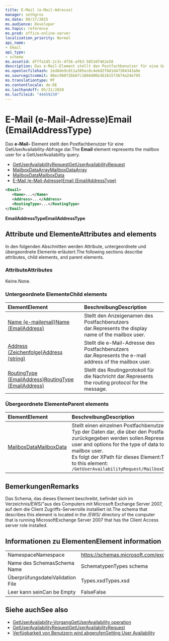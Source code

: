```yaml
---
title: E-Mail (e-Mail-Adresse)
manager: sethgros
ms.date: 09/17/2015
ms.audience: Developer
ms.topic: reference
ms.prod: office-online-server
localization_priority: Normal
api_name:
- Email
api_type:
- schema
ms.assetid: dfffa1d5-2c3c-4f56-af63-5853df462e58
description: Das e-Mail-Element stellt den Postfachbenutzer für eine GetUserAvailability-Abfrage dar.
ms.openlocfilehash: 2ed8de9c011a385ec6c4ebd2f8d1d47304343a0e
ms.sourcegitcommit: 88ec988f2bb67c1866d06b361615f3674a24e795
ms.translationtype: MT
ms.contentlocale: de-DE
ms.lasthandoff: 05/31/2020
ms.locfileid: "44459230"
---
```

# <a name="email-emailaddresstype"></a><span data-ttu-id="478f4-103">E-Mail (e-Mail-Adresse)</span><span class="sxs-lookup"><span data-stu-id="478f4-103">Email (EmailAddressType)</span></span>

<span data-ttu-id="478f4-104">Das **e-Mail-** Element stellt den Postfachbenutzer für eine GetUserAvailability-Abfrage dar.</span><span class="sxs-lookup"><span data-stu-id="478f4-104">The **Email** element represents the mailbox user for a GetUserAvailability query.</span></span> 
  
- [<span data-ttu-id="478f4-105">GetUserAvailabilityRequest</span><span class="sxs-lookup"><span data-stu-id="478f4-105">GetUserAvailabilityRequest</span></span>](getuseravailabilityrequest.md)  
- [<span data-ttu-id="478f4-106">MailboxDataArray</span><span class="sxs-lookup"><span data-stu-id="478f4-106">MailboxDataArray</span></span>](mailboxdataarray.md) 
- [<span data-ttu-id="478f4-107">MailboxData</span><span class="sxs-lookup"><span data-stu-id="478f4-107">MailboxData</span></span>](mailboxdata.md) 
- [<span data-ttu-id="478f4-108">E-Mail (e-Mail-Adresse)</span><span class="sxs-lookup"><span data-stu-id="478f4-108">Email (EmailAddressType)</span></span>](email-emailaddresstype.md)
  
```xml
<Email>
   <Name>...</Name>
   <Address>...</Address>
   <RoutingType>...</RoutingType>
</Email>
```

 <span data-ttu-id="478f4-109">**EmailAddressType**</span><span class="sxs-lookup"><span data-stu-id="478f4-109">**EmailAddressType**</span></span>
## <a name="attributes-and-elements"></a><span data-ttu-id="478f4-110">Attribute und Elemente</span><span class="sxs-lookup"><span data-stu-id="478f4-110">Attributes and elements</span></span>

<span data-ttu-id="478f4-111">In den folgenden Abschnitten werden Attribute, untergeordnete und übergeordnete Elemente erläutert.</span><span class="sxs-lookup"><span data-stu-id="478f4-111">The following sections describe attributes, child elements, and parent elements.</span></span>
  
### <a name="attributes"></a><span data-ttu-id="478f4-112">Attribute</span><span class="sxs-lookup"><span data-stu-id="478f4-112">Attributes</span></span>

<span data-ttu-id="478f4-113">Keine.</span><span class="sxs-lookup"><span data-stu-id="478f4-113">None.</span></span>
  
### <a name="child-elements"></a><span data-ttu-id="478f4-114">Untergeordnete Elemente</span><span class="sxs-lookup"><span data-stu-id="478f4-114">Child elements</span></span>

|<span data-ttu-id="478f4-115">**Element**</span><span class="sxs-lookup"><span data-stu-id="478f4-115">**Element**</span></span>|<span data-ttu-id="478f4-116">**Beschreibung**</span><span class="sxs-lookup"><span data-stu-id="478f4-116">**Description**</span></span>|
|:-----|:-----|
|[<span data-ttu-id="478f4-117">Name (e-mailemail)</span><span class="sxs-lookup"><span data-stu-id="478f4-117">Name (EmailAddress)</span></span>](name-emailaddress.md) <br/> |<span data-ttu-id="478f4-118">Stellt den Anzeigenamen des Postfachbenutzers dar.</span><span class="sxs-lookup"><span data-stu-id="478f4-118">Represents the display name of the mailbox user.</span></span>  <br/> |
|[<span data-ttu-id="478f4-119">Address (Zeichenfolge)</span><span class="sxs-lookup"><span data-stu-id="478f4-119">Address (string)</span></span>](address-string.md) <br/> |<span data-ttu-id="478f4-120">Stellt die e-Mail-Adresse des Postfachbenutzers dar.</span><span class="sxs-lookup"><span data-stu-id="478f4-120">Represents the e-mail address of the mailbox user.</span></span>  <br/> |
|[<span data-ttu-id="478f4-121">RoutingType (EmailAddress)</span><span class="sxs-lookup"><span data-stu-id="478f4-121">RoutingType (EmailAddress)</span></span>](routingtype-emailaddress.md) <br/> |<span data-ttu-id="478f4-122">Stellt das Routingprotokoll für die Nachricht dar.</span><span class="sxs-lookup"><span data-stu-id="478f4-122">Represents the routing protocol for the message.</span></span>  <br/> |
   
### <a name="parent-elements"></a><span data-ttu-id="478f4-123">Übergeordnete Elemente</span><span class="sxs-lookup"><span data-stu-id="478f4-123">Parent elements</span></span>

|<span data-ttu-id="478f4-124">**Element**</span><span class="sxs-lookup"><span data-stu-id="478f4-124">**Element**</span></span>|<span data-ttu-id="478f4-125">**Beschreibung**</span><span class="sxs-lookup"><span data-stu-id="478f4-125">**Description**</span></span>|
|:-----|:-----|
|[<span data-ttu-id="478f4-126">MailboxData</span><span class="sxs-lookup"><span data-stu-id="478f4-126">MailboxData</span></span>](mailboxdata.md) <br/> |<span data-ttu-id="478f4-127">Stellt einen einzelnen Postfachbenutzer und Optionen für den Typ der Daten dar, die über den Postfachbenutzer zurückgegeben werden sollen.</span><span class="sxs-lookup"><span data-stu-id="478f4-127">Represents an individual mailbox user and options for the type of data to be returned about the mailbox user.</span></span>  <br/> <span data-ttu-id="478f4-128">Es folgt der XPath für dieses Element:</span><span class="sxs-lookup"><span data-stu-id="478f4-128">The following is the XPath to this element:</span></span>  <br/>  `/GetUserAvailabilityRequest/MailboxDataArray[i]/MailboxData` <br/> |
   
## <a name="remarks"></a><span data-ttu-id="478f4-129">Bemerkungen</span><span class="sxs-lookup"><span data-stu-id="478f4-129">Remarks</span></span>

<span data-ttu-id="478f4-130">Das Schema, das dieses Element beschreibt, befindet sich im Verzeichnis/EWS/"aus des Computers mit Microsoft Exchange Server 2007, auf dem die Client Zugriffs-Serverrolle installiert ist.</span><span class="sxs-lookup"><span data-stu-id="478f4-130">The schema that describes this element is located in the /EWS/ directory of the computer that is running MicrosoftExchange Server 2007 that has the Client Access server role installed.</span></span>
  
## <a name="element-information"></a><span data-ttu-id="478f4-131">Informationen zu Elementen</span><span class="sxs-lookup"><span data-stu-id="478f4-131">Element information</span></span>

|||
|:-----|:-----|
|<span data-ttu-id="478f4-132">Namespace</span><span class="sxs-lookup"><span data-stu-id="478f4-132">Namespace</span></span>  <br/> |https://schemas.microsoft.com/exchange/services/2006/types  <br/> |
|<span data-ttu-id="478f4-133">Name des Schemas</span><span class="sxs-lookup"><span data-stu-id="478f4-133">Schema Name</span></span>  <br/> |<span data-ttu-id="478f4-134">Schematypen</span><span class="sxs-lookup"><span data-stu-id="478f4-134">Types schema</span></span>  <br/> |
|<span data-ttu-id="478f4-135">Überprüfungsdatei</span><span class="sxs-lookup"><span data-stu-id="478f4-135">Validation File</span></span>  <br/> |<span data-ttu-id="478f4-136">Types.xsd</span><span class="sxs-lookup"><span data-stu-id="478f4-136">Types.xsd</span></span>  <br/> |
|<span data-ttu-id="478f4-137">Leer kann sein</span><span class="sxs-lookup"><span data-stu-id="478f4-137">Can be Empty</span></span>  <br/> |<span data-ttu-id="478f4-138">False</span><span class="sxs-lookup"><span data-stu-id="478f4-138">False</span></span>  <br/> |
   
## <a name="see-also"></a><span data-ttu-id="478f4-139">Siehe auch</span><span class="sxs-lookup"><span data-stu-id="478f4-139">See also</span></span>

- [<span data-ttu-id="478f4-140">GetUserAvailability-Vorgang</span><span class="sxs-lookup"><span data-stu-id="478f4-140">GetUserAvailability operation</span></span>](getuseravailability-operation.md)  
- [<span data-ttu-id="478f4-141">GetUserAvailabilityRequest</span><span class="sxs-lookup"><span data-stu-id="478f4-141">GetUserAvailabilityRequest</span></span>](getuseravailabilityrequest.md)
- [<span data-ttu-id="478f4-142">Verfügbarkeit von Benutzern wird abgerufen</span><span class="sxs-lookup"><span data-stu-id="478f4-142">Getting User Availability</span></span>](https://msdn.microsoft.com/library/d4133fcb-9b0f-4e6b-aadf-a389da83516a%28Office.15%29.aspx)

